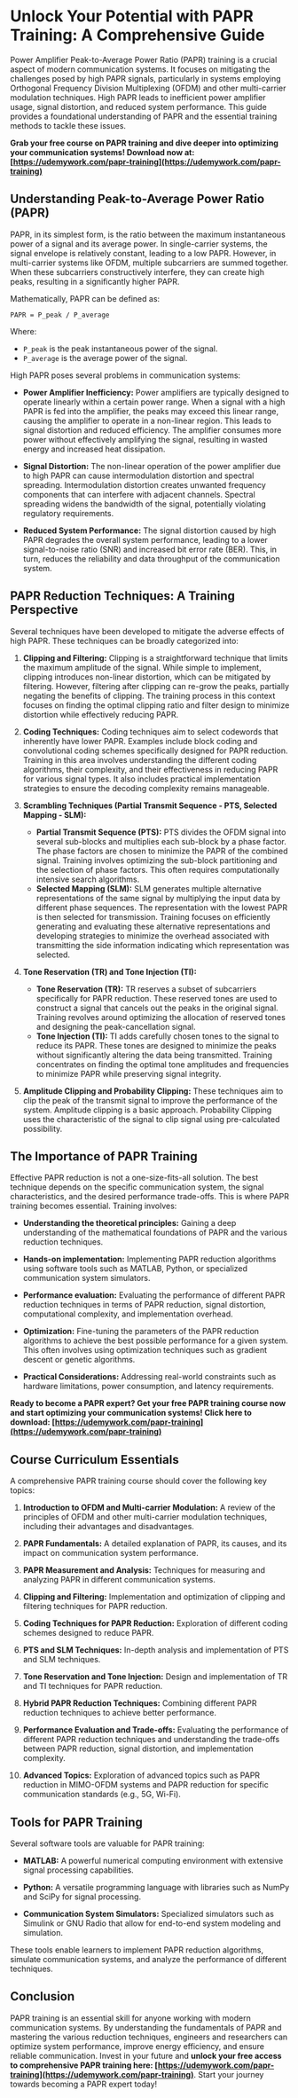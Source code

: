 # Unlock Your Potential with PAPR Training: A Comprehensive Guide

Power Amplifier Peak-to-Average Power Ratio (PAPR) training is a crucial aspect of modern communication systems. It focuses on mitigating the challenges posed by high PAPR signals, particularly in systems employing Orthogonal Frequency Division Multiplexing (OFDM) and other multi-carrier modulation techniques. High PAPR leads to inefficient power amplifier usage, signal distortion, and reduced system performance. This guide provides a foundational understanding of PAPR and the essential training methods to tackle these issues.

**Grab your free course on PAPR training and dive deeper into optimizing your communication systems! Download now at: [https://udemywork.com/papr-training](https://udemywork.com/papr-training)**

## Understanding Peak-to-Average Power Ratio (PAPR)

PAPR, in its simplest form, is the ratio between the maximum instantaneous power of a signal and its average power.  In single-carrier systems, the signal envelope is relatively constant, leading to a low PAPR. However, in multi-carrier systems like OFDM, multiple subcarriers are summed together.  When these subcarriers constructively interfere, they can create high peaks, resulting in a significantly higher PAPR.

Mathematically, PAPR can be defined as:

`PAPR = P_peak / P_average`

Where:

*   `P_peak` is the peak instantaneous power of the signal.
*   `P_average` is the average power of the signal.

High PAPR poses several problems in communication systems:

*   **Power Amplifier Inefficiency:** Power amplifiers are typically designed to operate linearly within a certain power range. When a signal with a high PAPR is fed into the amplifier, the peaks may exceed this linear range, causing the amplifier to operate in a non-linear region. This leads to signal distortion and reduced efficiency.  The amplifier consumes more power without effectively amplifying the signal, resulting in wasted energy and increased heat dissipation.

*   **Signal Distortion:** The non-linear operation of the power amplifier due to high PAPR can cause intermodulation distortion and spectral spreading. Intermodulation distortion creates unwanted frequency components that can interfere with adjacent channels. Spectral spreading widens the bandwidth of the signal, potentially violating regulatory requirements.

*   **Reduced System Performance:**  The signal distortion caused by high PAPR degrades the overall system performance, leading to a lower signal-to-noise ratio (SNR) and increased bit error rate (BER). This, in turn, reduces the reliability and data throughput of the communication system.

## PAPR Reduction Techniques: A Training Perspective

Several techniques have been developed to mitigate the adverse effects of high PAPR. These techniques can be broadly categorized into:

1.  **Clipping and Filtering:**
    Clipping is a straightforward technique that limits the maximum amplitude of the signal. While simple to implement, clipping introduces non-linear distortion, which can be mitigated by filtering.  However, filtering after clipping can re-grow the peaks, partially negating the benefits of clipping. The training process in this context focuses on finding the optimal clipping ratio and filter design to minimize distortion while effectively reducing PAPR.

2.  **Coding Techniques:**
    Coding techniques aim to select codewords that inherently have lower PAPR. Examples include block coding and convolutional coding schemes specifically designed for PAPR reduction. Training in this area involves understanding the different coding algorithms, their complexity, and their effectiveness in reducing PAPR for various signal types.  It also includes practical implementation strategies to ensure the decoding complexity remains manageable.

3.  **Scrambling Techniques (Partial Transmit Sequence - PTS, Selected Mapping - SLM):**
    *   **Partial Transmit Sequence (PTS):**  PTS divides the OFDM signal into several sub-blocks and multiplies each sub-block by a phase factor. The phase factors are chosen to minimize the PAPR of the combined signal.  Training involves optimizing the sub-block partitioning and the selection of phase factors. This often requires computationally intensive search algorithms.
    *   **Selected Mapping (SLM):** SLM generates multiple alternative representations of the same signal by multiplying the input data by different phase sequences. The representation with the lowest PAPR is then selected for transmission.  Training focuses on efficiently generating and evaluating these alternative representations and developing strategies to minimize the overhead associated with transmitting the side information indicating which representation was selected.

4.  **Tone Reservation (TR) and Tone Injection (TI):**
    *   **Tone Reservation (TR):**  TR reserves a subset of subcarriers specifically for PAPR reduction.  These reserved tones are used to construct a signal that cancels out the peaks in the original signal. Training revolves around optimizing the allocation of reserved tones and designing the peak-cancellation signal.
    *   **Tone Injection (TI):** TI adds carefully chosen tones to the signal to reduce its PAPR. These tones are designed to minimize the peaks without significantly altering the data being transmitted. Training concentrates on finding the optimal tone amplitudes and frequencies to minimize PAPR while preserving signal integrity.

5. **Amplitude Clipping and Probability Clipping:** These techniques aim to clip the peak of the transmit signal to improve the performance of the system. Amplitude clipping is a basic approach. Probability Clipping uses the characteristic of the signal to clip signal using pre-calculated possibility.

## The Importance of PAPR Training

Effective PAPR reduction is not a one-size-fits-all solution. The best technique depends on the specific communication system, the signal characteristics, and the desired performance trade-offs. This is where PAPR training becomes essential.  Training involves:

*   **Understanding the theoretical principles:**  Gaining a deep understanding of the mathematical foundations of PAPR and the various reduction techniques.

*   **Hands-on implementation:**  Implementing PAPR reduction algorithms using software tools such as MATLAB, Python, or specialized communication system simulators.

*   **Performance evaluation:**  Evaluating the performance of different PAPR reduction techniques in terms of PAPR reduction, signal distortion, computational complexity, and implementation overhead.

*   **Optimization:** Fine-tuning the parameters of the PAPR reduction algorithms to achieve the best possible performance for a given system. This often involves using optimization techniques such as gradient descent or genetic algorithms.

*   **Practical Considerations:** Addressing real-world constraints such as hardware limitations, power consumption, and latency requirements.

**Ready to become a PAPR expert? Get your free PAPR training course now and start optimizing your communication systems! Click here to download: [https://udemywork.com/papr-training](https://udemywork.com/papr-training)**

##  Course Curriculum Essentials

A comprehensive PAPR training course should cover the following key topics:

1.  **Introduction to OFDM and Multi-carrier Modulation:**  A review of the principles of OFDM and other multi-carrier modulation techniques, including their advantages and disadvantages.

2.  **PAPR Fundamentals:**  A detailed explanation of PAPR, its causes, and its impact on communication system performance.

3.  **PAPR Measurement and Analysis:** Techniques for measuring and analyzing PAPR in different communication systems.

4.  **Clipping and Filtering:**  Implementation and optimization of clipping and filtering techniques for PAPR reduction.

5.  **Coding Techniques for PAPR Reduction:**  Exploration of different coding schemes designed to reduce PAPR.

6.  **PTS and SLM Techniques:**  In-depth analysis and implementation of PTS and SLM techniques.

7.  **Tone Reservation and Tone Injection:**  Design and implementation of TR and TI techniques for PAPR reduction.

8.  **Hybrid PAPR Reduction Techniques:** Combining different PAPR reduction techniques to achieve better performance.

9.  **Performance Evaluation and Trade-offs:**  Evaluating the performance of different PAPR reduction techniques and understanding the trade-offs between PAPR reduction, signal distortion, and implementation complexity.

10. **Advanced Topics:** Exploration of advanced topics such as PAPR reduction in MIMO-OFDM systems and PAPR reduction for specific communication standards (e.g., 5G, Wi-Fi).

## Tools for PAPR Training

Several software tools are valuable for PAPR training:

*   **MATLAB:** A powerful numerical computing environment with extensive signal processing capabilities.

*   **Python:** A versatile programming language with libraries such as NumPy and SciPy for signal processing.

*   **Communication System Simulators:** Specialized simulators such as Simulink or GNU Radio that allow for end-to-end system modeling and simulation.

These tools enable learners to implement PAPR reduction algorithms, simulate communication systems, and analyze the performance of different techniques.

## Conclusion

PAPR training is an essential skill for anyone working with modern communication systems. By understanding the fundamentals of PAPR and mastering the various reduction techniques, engineers and researchers can optimize system performance, improve energy efficiency, and ensure reliable communication. Invest in your future and **unlock your free access to comprehensive PAPR training here: [https://udemywork.com/papr-training](https://udemywork.com/papr-training)**. Start your journey towards becoming a PAPR expert today!

